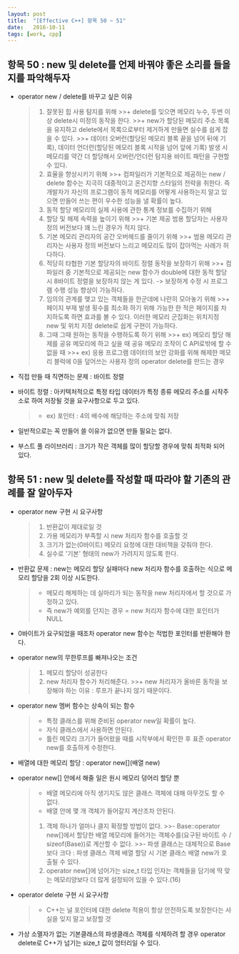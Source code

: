 ```yaml
---
layout: post
title:  "[Effective C++] 항목 50 ~ 51"
date:   2016-10-11
tags: [work, cpp]
---
```


## 항목 50 : new 및 delete를 언제 바꿔야 좋은 소리를 들을지를 파악해두자 
- operator new / delete를 바꾸고 싶은 이유 
	>1. 잘못된 힙 사용 탐지를 위해 
		>>+ delete를 잊으면 메모리 누수, 두번 이상 delete시 미정의 동작을 한다. 
  		>>+ new가 할당된 메모리 주소 목록을 유지하고 delete에서 목록으로부터 제거하게 만들면 실수를 쉽게 잡을 수 있다. 
  		>>+ 데이터 오버런(할당된 메모리 블록 끝을 넘어 뒤에 기록), 데이터 언더런(할당된 메모리 블록 시작을 넘어 앞에 기록) 발생 시 메모리를 약간 더 할당해서 오버런/언더런 탐지용 바이트 패턴을 구현할 수 있다. 
	>2. 효율을 향상시키기 위해 
		>>+ 컴파일러가 기본적으로 제공하는 new / delete 함수는 지극히 대중적이고 온건지향 스타일의 전략을 취한다. 즉 개발자가 자신의 프로그램이 동적 메모리를 어떻게 사용하는지 알고 있으면 만들어 쓰는 편이 우수한 성능을 낼 확률이 높다. 
	>3. 동적 할당 메모리의 실제 사용에 관한 통계 정보를 수집하기 위해 
	>4. 할당 및 해제 속력을 높이기 위해 
		>>+ 기본 제공 범용 할당자는 사용자 정의 버전보다 꽤 느린 경우가 적지 않다. 
	>5. 기본 메모리 관리자의 공간 오버헤드를 줄이기 위해 
		>>+ 범용 메모리 관리자는 사용자 정의 버전보다 느리고 메모리도 많이 잡아먹는 사례가 허다하다. 
	>6. 적당히 타협한 기본 할당자의 바이트 정렬 동작을 보장하기 위해 
		>>+ 컴파일러 중 기본적으로 제공되는 new 함수가 double에 대한 동적 할당 시 8바이트 정렬을 보장하지 않는 게 있다. -> 보장하게 수정 시 프로그램 수행 성능 향상이 가능하다. 
	>7. 임의의 관계를 맺고 있는 객체들을 한군데에 나란히 모아놓기 위해 
		>>+ 페이지 부재 발생 횟수를 최소화 하기 위해 가능한 한 적은 페이지를 차지하도록 하면 효과를 볼 수 있다. 이러한 메모리 군집화는 위치지정 new 및 위치 지정 delete로 쉽게 구현이 가능하다. 
	>8. 그때 그때 원하는 동작을 수행하도록 하기 위해 
		>>+ ex) 메모리 할당 해제를 공유 메모리에 하고 싶을 때 공유 메모리 조작이 C API로밖에 할 수 없을 때 
		>>+ ex) 응용 프로그램 데이터의 보안 강화를 위해 해제한 메모리 블럭에 0을 덮어쓰는 사용자 정의 operator delete를 만드는 경우

- 직접 만들 때 직면하는 문제 : 바이트 정렬 
- 바이트 정렬 : 아키텍처적으로 특정 타입 데이터가 특정 종류 메모리 주소를 시작주소로 하여 저장될 것을 요구사항으로 두고 있다. 
	>+ ex) 포인터 : 4의 배수에 해당하는 주소에 맞춰 저장 
- 일반적으로는 꼭 만들어 쓸 이유가 없으면 만들 필요는 없다. 
- 부스트 풀 라이브러리 : 크기가 작은 객체를 많이 할당할 경우에 맞춰 최적화 되어 있다. 

## 항목 51 : new 및 delete를 작성할 때 따라야 할 기존의 관례를 잘 알아두자 
- operator new 구현 시 요구사항 
	>1. 반환값이 제대로일 것 
	>2. 가용 메모리가 부족할 시 new 처리자 함수를 호출할 것 
	>3. 크기가 없는(0바이트) 메모리 요청에 대한 대비책을 갖춰야 한다. 
	>4. 실수로 '기본' 형태의 new가 가려지지 않도록 한다. 

- 반환값 문제 : new는 메모리 할당 실패마다 new 처리자 함수를 호출하는 식으로 메모리 할당을 2회 이상 시도한다. 
	>+ 메모리 해제하는 데 실마리가 되는 동작을 new 처리자에서 할 것으로 가정하고 있다. 
	>+ 즉 new가 예외를 던지는 경우 = new 처리자 함수에 대한 포인터가 NULL 
- 0바이트가 요구되었을 때조차 operator new 함수는 적법한 포인터를 반환해야 한다.

- operator new의 무한루프를 빠져나오는 조건 
	>1. 메모리 할당이 성공한다 
	>2. new 처리자 함수가 처리해준다. 
		>>+ new 처리자가 올바른 동작을 보장해야 하는 이유 : 루프가 끝나지 않기 때문이다. 

- operator new 멤버 함수는 상속이 되는 함수 
	>+ 특정 클래스를 위해 준비된 operator new일 확률이 높다. 
  	>+ 자식 클래스에서 사용하면 안된다. 
	>+ 틀린 메모리 크기가 들어왔을 때를 시작부에서 확인한 후 표준 operator new를 호출하게 수정한다. 
- 배열에 대한 메모리 할당 : operator new[](배열 new) 
- operator new[] 안에서 해줄 일은 원시 메모리 덩어리 할당 뿐 
	>+ 배열 메모리에 아직 생기지도 않은 클래스 객체에 대해 아무것도 할 수 없다. 
  	>+ 배열 안에 몇 개 객체가 들어갈지 계산조차 안된다. 
  	>1. 객체 하나가 얼마나 클지 확정할 방법이 없다. 
    	>>- Base::operator new[]에서 할당한 배열 메모리에 들어가는 객체수를(요구된 바이트 수 / sizeof(Base))로 계산할 수 없다. 
    	>>- 파생 클래스는 대체적으로 Base보다 크다 : 파생 클래스 객체 배열 할당 시 기본 클래스 배열 new가 호출될 수 있다. 
  	>2. operator new[]에 넘어가는 size_t 타입 인자는 객체들을 담기에 딱 맞는 메모리양보다 더 많게 설정되어 있을 수 있다.(16) 
  	
- operator delete 구현 시 요구사항 
	>+ C++는 널 포인터에 대한 delete 적용이 항상 안전하도록 보장한다는 사실을 잊지 말고 보장할 것 
- 가상 소멸자가 없는 기본클래스의 파생클래스 객체를 삭제하려 할 경우 operator delete로 C++가 넘기는 size_t 값이 엉터리일 수 있다. 